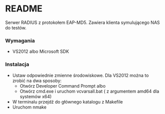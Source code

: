 # README #

Serwer RADIUS z protokołem EAP-MD5. Zawiera klienta symulującego NAS do testów.

### Wymagania

* VS2012 albo Microsoft SDK

### Instalacja

* Ustaw odpowiednie zmienne środowiskowe. Dla VS2012 można to zrobić na dwa sposoby:
    - Otwórz Developer Command Prompt albo
    - Otwórz cmd.exe i uruchom vcvarsall.bat ( z argumentem amd64 dla systemów x64)
* W terminalu przejdź do głównego katalogu z Makefile
* Uruchom 
    nmake